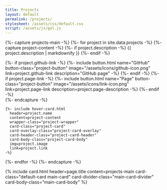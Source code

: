 ```yaml
---
title: Projects
layout: default
permalink: /projects/
stylesheet: /assets/css/default.css
script: /assets/js/gol.js
---
```

{%- capture projects-main -%}
  {%- for project in site.data.projects -%}
    {%- capture project-content -%}
      {%- if project.description -%}
        {{ project.description | markdownify }}
      {%- endif -%}
      <div class="button-bar">
        {%- if project.github-link -%}
          {%- include button.html
            name="GitHub"
            button-class="project-button"
            image="/assets/icons/github-icon.png"
            link=project.github-link
            description="GitHub page"
          -%}
        {%- endif -%}
        {%- if project.page-link -%}
          {%- include button.html
            name="Page"
            button-class="project-button"
            image="/assets/icons/link-icon.png"
            link=project.page-link
            description=project.page-description
          -%}
        {%- endif -%}
      </div>
    {%- endcapture -%}

    {%- include hover-card.html
      header=project.name
      content=project-content
      wrapper-class="project-wrapper"
      card-class="project-card"
      card-overlay-class="project-card-overlay"
      card-header-class="project-card-header"
      card-body-class="project-card-body"
      img=project.image
      link=project.link
    -%}
  {%- endfor -%}
{%- endcapture -%}

<section>
  {% include card.html
    header=page.title
    content=projects-main
    card-class="default-card main-card"
    card-divider-class="main-card-divider"
    card-body-class="main-card-body"
  %}
</section>